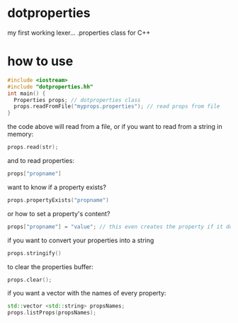 # dotproperties
my first working lexer... .properties class for C++ 
# how to use
```cc
#include <iostream>
#include "dotproperties.hh"
int main() {
  Properties props; // dotproperties class
  props.readFromFile("myprops.properties"); // read props from file
}
``` 
the code above will read from a file, or if you want to read from a string in memory: 
```c
props.read(str);
``` 
and to read properties: 
```cc
props["propname"]
```
want to know if a property exists? 
```cc
props.propertyExists("propname")
```
or how to set a property's content? 
```cc
props["propname"] = "value"; // this even creates the property if it doesnt exist
```
if you want to convert your properties into a string
```cc
props.stringify()
```
to clear the properties buffer: 
```cc
props.clear();
```
if you want a vector with the names of every property:
```cc
std::vector <std::string> propsNames;
props.listProps(propsNames);
```
